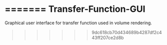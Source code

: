 =======
Transfer-Function-GUI
=====================

Graphical user interface for transfer function used in volume rendering.
>>>>>>> 9dc618cb70d434689b4287df2c443ff207ce2d8b
